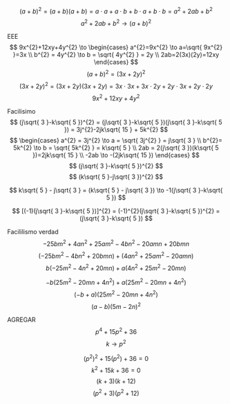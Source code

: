 

$$
(a+b)^{2}=(a+b)(a+b)=a\cdot a + a\cdot b + b\cdot a + b\cdot b = a^{2} + 2ab + b^{2}
$$
$$
a^{2} + 2ab+b^{2} \to (a + b)^{2}
$$



EEE
$$
9x^{2}+12xy+4y^{2} \to \begin{cases}
a^{2}=9x^{2} \to a=\sqrt{ 9x^{2} }=3x \\
b^{2} = 4y^{2} \to b = \sqrt{ 4y^{2} } = 2y \\
2ab=2(3x)(2y)=12xy
\end{cases}
$$
$$
(a+b)^{2}=(3x+2y)^{2}
$$
$$
(3x+2y)^{2}=(3x+2y)(3x+2y)=3x\cdot 3x + 3x\cdot 2y + 2y \cdot 3x + 2y \cdot 2y
$$
$$
9x^{2}+12xy + 4y^{2}
$$


Facilisimo
$$
(j\sqrt{ 3 }-k\sqrt{ 5 })^{2} = (j\sqrt{ 3 }-k\sqrt{ 5 })(j\sqrt{ 3 }-k\sqrt{ 5 }) = 3j^{2}-2jk\sqrt{ 15 } + 5k^{2}
$$
$$
\begin{cases}
a^{2} = 3j^{2} \to a = \sqrt{ 3j^{2} } = j\sqrt{ 3 } \\
b^{2}= 5k^{2} \to b = \sqrt{ 5k^{2} } = k\sqrt{ 5 } \\
2ab = 2(j\sqrt{ 3 })(k\sqrt{ 5 })=2jk\sqrt{ 15 } \\
-2ab \to -(2jk\sqrt{ 15 })
\end{cases}
$$
$$
(j\sqrt{ 3 }-k\sqrt{ 5 })^{2}
$$
$$
(k\sqrt{ 5 }-j\sqrt{ 3 })^{2}
$$

$$
k\sqrt{ 5 } - j\sqrt{ 3 } = (k\sqrt{ 5 } - j\sqrt{ 3 }) \to -1(j\sqrt{ 3 }-k\sqrt{ 5 })
$$

$$
[(-1)(j\sqrt{ 3 }-k\sqrt{ 5 })]^{2} = (-1)^{2}(j\sqrt{ 3 }-k\sqrt{ 5 })^{2} = (j\sqrt{ 3 }-k\sqrt{ 5 })
$$


Facililismo verdad
$$
-25bm^{2}+4an^{2} + 25am^{2} -4bn^{2} -20amn + 20bmn
$$
$$
(-25bm^{2}-4bn^{2}+20bmn)+(4an^{2}+25am^{2}-20amn)
$$
$$
b(-25m^{2}-4n^{2}+20mn)+a(4n^{2}+25m^{2}-20mn)
$$

 $$
 -b(25m^{2}-20mn +4n^{2})+a(25m^{2}-20mn+4n^{2})
 $$
 $$
 (-b+a)(25m^{2}-20mn+4n^{2})
 $$
 $$
 (a-b)(5m-2n)^{2}
 $$
 


AGREGAR
$$
p^{4}+15p^{2}+36
$$
$$
k\to p^{2}
$$


$$
(p^{2})^{2}+15(p^{2})+36=0
$$
$$
k^{2}+15k+36=0
$$
$$(k+3)(k+12)$$
$$
(p^{2}+3)(p^{2}+12)
$$
